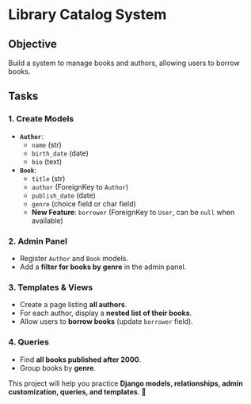 # Library Catalog System  

## **Objective**  
Build a system to manage books and authors, allowing users to borrow books.  

## **Tasks**  

### **1. Create Models**  
   - **`Author`**:  
     - `name` (str)  
     - `birth_date` (date)  
     - `bio` (text)  
   - **`Book`**:  
     - `title` (str)  
     - `author` (ForeignKey to `Author`)  
     - `publish_date` (date)  
     - `genre` (choice field or char field)  
     - **New Feature**: `borrower` (ForeignKey to `User`, can be `null` when available)  

### **2. Admin Panel**  
   - Register `Author` and `Book` models.  
   - Add a **filter for books by genre** in the admin panel.  

### **3. Templates & Views**  
   - Create a page listing **all authors**.  
   - For each author, display a **nested list of their books**.  
   - Allow users to **borrow books** (update `borrower` field).  

### **4. Queries**  
   - Find **all books published after 2000**.  
   - Group books by **genre**.  

This project will help you practice **Django models, relationships, admin customization, queries, and templates**. 🚀  
